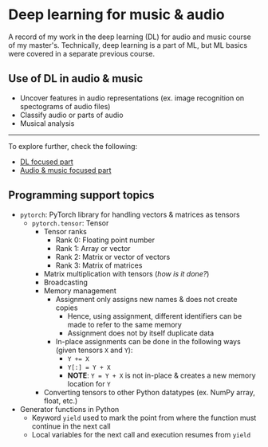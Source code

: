 # Deep learning for music & audio
A record of my work in the deep learning (DL) for audio and music course of my master's. Technically, deep learning is a part of ML, but ML basics were covered in a separate previous course.

## Use of DL in audio & music
- Uncover features in audio representations (ex. image recognition on spectograms of audio files)
- Classify audio or parts of audio
- Musical analysis

---
To explore further, check the following:

- [DL focused part](https://github.com/pranigopu/deepLearning--for--audio-music/blob/17d6660862f79616c63c2bab18adaf260f166f57/deepLearning.md)
- [Audio & music focused part](https://github.com/pranigopu/deepLearning-for-audio--music/blob/61187508fbf16278d4ead0d32f2f933ac61be41c/audioAndMusic.md)

## Programming support topics

- `pytorch`: PyTorch library for handling vectors & matrices as tensors
    - `pytorch.tensor`: Tensor
        - Tensor ranks
            - Rank 0: Floating point number
            - Rank 1: Array or vector
            - Rank 2: Matrix or vector of vectors
            - Rank 3: Matrix of matrices
        - Matrix multiplication with tensors (_how is it done?_)
        - Broadcasting
        - Memory management
            - Assignment only assigns new names & does not create copies
                - Hence, using assignment, different identifiers can be made to refer to the same memory
                - Assignment does not by itself duplicate data
            - In-place assignments can be done in the following ways (given tensors `X` and `Y`):
                - `Y += X`
                - `Y[:] = Y + X`
                - **NOTE**: `Y = Y + X` is not in-place & creates a new memory location for `Y`
        - Converting tensors to other Python datatypes (ex. NumPy array, float, etc.)
- Generator functions in Python
    - Keyword `yield` used to mark the point from where the function must continue in the next call
    - Local variables for the next call and execution resumes from `yield`
